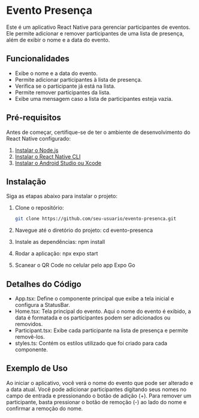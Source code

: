 # Evento Presença

Este é um aplicativo React Native para gerenciar participantes de eventos. Ele permite adicionar e remover participantes de uma lista de presença, além de exibir o nome e a data do evento.

## Funcionalidades

- Exibe o nome e a data do evento.
- Permite adicionar participantes à lista de presença.
- Verifica se o participante já está na lista.
- Permite remover participantes da lista.
- Exibe uma mensagem caso a lista de participantes esteja vazia.

## Pré-requisitos

Antes de começar, certifique-se de ter o ambiente de desenvolvimento do React Native configurado:

1. [Instalar o Node.js](https://nodejs.org/)
2. [Instalar o React Native CLI](https://reactnative.dev/docs/environment-setup)
3. [Instalar o Android Studio ou Xcode](https://reactnative.dev/docs/environment-setup)

## Instalação

Siga as etapas abaixo para instalar o projeto:

1. Clone o repositório:
   ```bash
   git clone https://github.com/seu-usuario/evento-presenca.git

2. Navegue até o diretório do projeto:
    cd evento-presenca

3. Instale as dependências:
    npm install

4. Rodar a aplicação:
    npx expo start

5. Scanear o QR Code no celular pelo app Expo Go

## Detalhes do Código
- App.tsx: Define o componente principal que exibe a tela inicial e configura a StatusBar.
- Home.tsx: Tela principal do evento. Aqui o nome do evento é exibido, a data é formatada e os participantes podem ser adicionados ou removidos.
- Participant.tsx: Exibe cada participante na lista de presença e permite removê-los.
- styles.ts: Contém os estilos utilizado que foi criado para cada componente.

## Exemplo de Uso
Ao iniciar o aplicativo, você verá o nome do evento que pode ser alterado e a data atual. Você pode adicionar participantes digitando seus nomes no campo de entrada e pressionando o botão de adição (+). Para remover um participante, basta pressionar o botão de remoção (-) ao lado do nome e confirmar a remoção do nome.